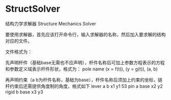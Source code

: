 # StructSolver
 结构力学求解器 Structure Mechanics Solver

要使用求解器，首先应该打开命令行，输入求解器的名称，然后加入要求解的结构对应的文件。

文件格式为：

先声明杆件（基础base无需也不应声明），杆件名称后可加上参数方程表示的方程和参数定义域表示杆件形状，格式为：
pole name (x = f(t)), (y = g(t)), (a, b)

再声明约束（a b为杆件名称，基础为base），杆件名称后须加上约束的坐标，链杆约束后还需提供角度制的角度，格式如下
lever a b x1 y1 53
pin a base x2 y2
rigid b base x3 y3
